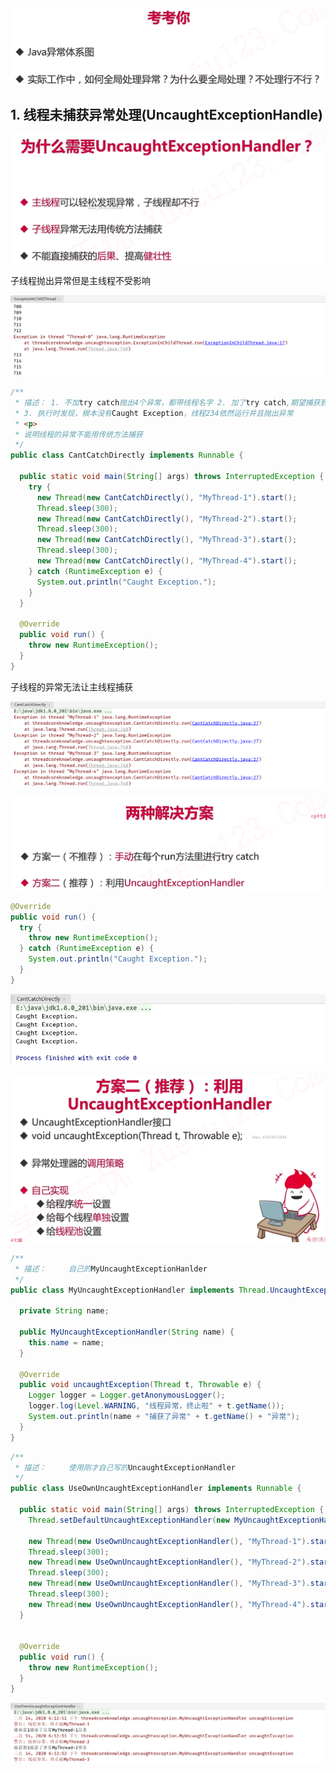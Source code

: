 ![1581674062251](assets/1581674062251.png)

## 1. 线程未捕获异常处理(UncaughtExceptionHandle)

![1581674367034](assets/1581674367034.png)

子线程抛出异常但是主线程不受影响

![1581674309189](assets/1581674309189.png)

```java
/**
 * 描述： 1. 不加try catch抛出4个异常，都带线程名字 2. 加了try catch,期望捕获到第一个线程的异常，线程234不应该运行，希望看到打印出Caught Exception
 * 3. 执行时发现，根本没有Caught Exception，线程234依然运行并且抛出异常
 * <p>
 * 说明线程的异常不能用传统方法捕获
 */
public class CantCatchDirectly implements Runnable {

  public static void main(String[] args) throws InterruptedException {
    try {
      new Thread(new CantCatchDirectly(), "MyThread-1").start();
      Thread.sleep(300);
      new Thread(new CantCatchDirectly(), "MyThread-2").start();
      Thread.sleep(300);
      new Thread(new CantCatchDirectly(), "MyThread-3").start();
      Thread.sleep(300);
      new Thread(new CantCatchDirectly(), "MyThread-4").start();
    } catch (RuntimeException e) {
      System.out.println("Caught Exception.");
    }
  }

  @Override
  public void run() {
    throw new RuntimeException();
  }
}
```

子线程的异常无法让主线程捕获

![1581674547416](assets/1581674547416.png)

![1581674697883](assets/1581674697883.png)

```java
@Override
public void run() {
  try {
    throw new RuntimeException();
  } catch (RuntimeException e) {
    System.out.println("Caught Exception.");
  }
}
```

![1581674728699](assets/1581674728699.png)

![1581674902691](assets/1581674902691.png)

```java
/**
 * 描述：     自己的MyUncaughtExceptionHanlder
 */
public class MyUncaughtExceptionHandler implements Thread.UncaughtExceptionHandler {

  private String name;

  public MyUncaughtExceptionHandler(String name) {
    this.name = name;
  }

  @Override
  public void uncaughtException(Thread t, Throwable e) {
    Logger logger = Logger.getAnonymousLogger();
    logger.log(Level.WARNING, "线程异常，终止啦" + t.getName());
    System.out.println(name + "捕获了异常" + t.getName() + "异常");
  }
}
```

```java
/**
 * 描述：     使用刚才自己写的UncaughtExceptionHandler
 */
public class UseOwnUncaughtExceptionHandler implements Runnable {

  public static void main(String[] args) throws InterruptedException {
    Thread.setDefaultUncaughtExceptionHandler(new MyUncaughtExceptionHandler("捕获器1"));

    new Thread(new UseOwnUncaughtExceptionHandler(), "MyThread-1").start();
    Thread.sleep(300);
    new Thread(new UseOwnUncaughtExceptionHandler(), "MyThread-2").start();
    Thread.sleep(300);
    new Thread(new UseOwnUncaughtExceptionHandler(), "MyThread-3").start();
    Thread.sleep(300);
    new Thread(new UseOwnUncaughtExceptionHandler(), "MyThread-4").start();
  }


  @Override
  public void run() {
    throw new RuntimeException();
  }
}
```

![1581675181875](assets/1581675181875.png)

